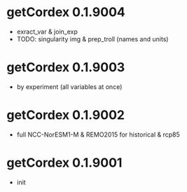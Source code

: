 # getCordex 0.1.9004

- exract_var & join_exp
- TODO: singularity img & prep_troll (names and units)

# getCordex 0.1.9003

- by experiment (all variables at once)

# getCordex 0.1.9002

- full NCC-NorESM1-M & REMO2015 for historical & rcp85

# getCordex 0.1.9001

-   init
